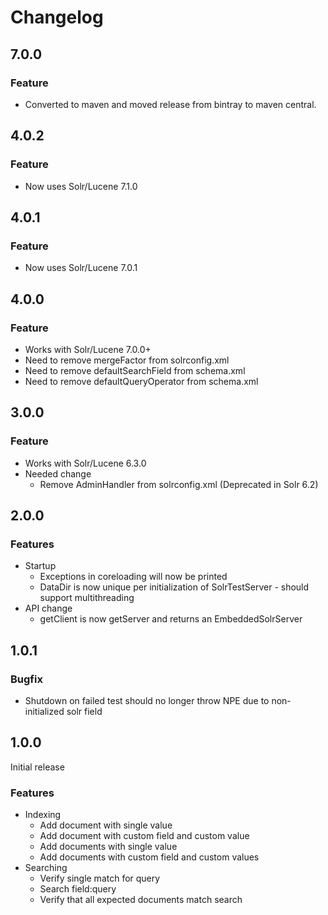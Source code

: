 # Changelog

## 7.0.0
### Feature
* Converted to maven and moved release from bintray to maven central.

## 4.0.2
### Feature
* Now uses Solr/Lucene 7.1.0

## 4.0.1
### Feature
* Now uses Solr/Lucene 7.0.1

## 4.0.0
### Feature
* Works with Solr/Lucene 7.0.0+
* Need to remove mergeFactor from solrconfig.xml
* Need to remove defaultSearchField from schema.xml
* Need to remove defaultQueryOperator from schema.xml

## 3.0.0
### Feature
* Works with Solr/Lucene 6.3.0
* Needed change
   * Remove AdminHandler from solrconfig.xml (Deprecated in Solr 6.2)


## 2.0.0
### Features
* Startup
    * Exceptions in coreloading will now be printed
    * DataDir is now unique per initialization of SolrTestServer - should support multithreading
* API change
    * getClient is now getServer and returns an EmbeddedSolrServer

## 1.0.1
### Bugfix
* Shutdown on failed test should no longer throw NPE due to non-initialized solr field

## 1.0.0
Initial release
### Features
* Indexing
    * Add document with single value
    * Add document with custom field and custom value
    * Add documents with single value
    * Add documents with custom field and custom values
* Searching
    * Verify single match for query
    * Search field:query
    * Verify that all expected documents match search
